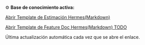 ⚙️ **Base de conocimiento activa:**

[Abrir Template de Estimación Hermes(Markdown)](https://github.com/qnelo/simpliroute_ia_base_templates/blob/main/hermes/estimates_development_request_times/README.md)

[Abrir Template de Feature Doc Hermes(Markdown) TODO](https://github.com/qnelo/simpliroute_ia_base_templates/blob/main/hermes/feature_doc_template.README.md)

Última actualización automática cada vez que se abre el enlace.
